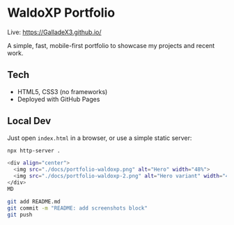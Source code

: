 # WaldoXP Portfolio

Live: https://GalladeX3.github.io/

A simple, fast, mobile-first portfolio to showcase my projects and recent work.

## Tech
- HTML5, CSS3 (no frameworks)
- Deployed with GitHub Pages

## Local Dev
Just open `index.html` in a browser, or use a simple static server:

```bash
npx http-server .

<div align="center">
  <img src="./docs/portfolio-waldoxp.png" alt="Hero" width="48%">
  <img src="./docs/portfolio-waldoxp-2.png" alt="Hero variant" width="48%">
</div>
MD

git add README.md
git commit -m "README: add screenshots block"
git push
